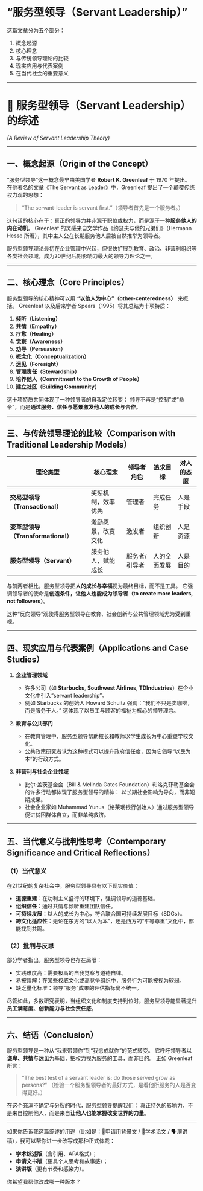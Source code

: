 # “服务型领导（Servant Leadership）”


这篇文章分为五个部分：

1. 概念起源
2. 核心理念
3. 与传统领导理论的比较
4. 现实应用与代表案例
5. 在当代社会的重要意义

---

# 🧭 服务型领导（Servant Leadership）的综述

*(A Review of Servant Leadership Theory)*

---

## 一、概念起源（Origin of the Concept）

“服务型领导”这一概念最早由美国学者 **Robert K. Greenleaf** 于 1970 年提出。
在他著名的文章《The Servant as Leader》中，Greenleaf 提出了一个颠覆传统权力观的思想：

> “The servant-leader is servant first.”（领导者首先是一个服务者。）

这句话的核心在于：真正的领导力并非源于职位或权力，而是源于一种**服务他人的内在动机**。
Greenleaf 的灵感来自文学作品《约瑟夫与他的兄弟们》（Hermann Hesse 所著），其中主人公在长期服务他人后被自然推举为领导者。

服务型领导理论最初在企业管理中兴起，但很快扩展到教育、政治、非营利组织等各类社会领域，成为20世纪后期影响力最大的领导力理论之一。

---

## 二、核心理念（Core Principles）

服务型领导的核心精神可以用 **“以他人为中心”（other-centeredness）** 来概括。
Greenleaf 以及后来学者 Spears（1995）将其总结为十项特质：

1. **倾听（Listening）**
2. **共情（Empathy）**
3. **疗愈（Healing）**
4. **觉察（Awareness）**
5. **劝导（Persuasion）**
6. **概念化（Conceptualization）**
7. **远见（Foresight）**
8. **管理责任（Stewardship）**
9. **培养他人（Commitment to the Growth of People）**
10. **建立社区（Building Community）**

这十项特质共同体现了一种领导者的自我定位转变：
领导不再是“控制”或“命令”，而是**通过服务、信任与愿景激发他人的成长与合作**。

---

## 三、与传统领导理论的比较（Comparison with Traditional Leadership Models）

| 理论类型                        | 核心理念      | 领导者角色   | 追求目标   | 对人的态度 |
| --------------------------- | --------- | ------- | ------ | ----- |
| **交易型领导（Transactional）**    | 奖惩机制，效率优先 | 管理者     | 完成任务   | 人是手段  |
| **变革型领导（Transformational）** | 激励愿景，改变文化 | 激发者     | 组织创新   | 人是资源  |
| **服务型领导（Servant）**          | 服务他人，赋能成长 | 服务者/引导者 | 人的全面发展 | 人是目的  |

与前两者相比，服务型领导把**人的成长与幸福**视为最终目标，而不是工具。
它强调领导者的使命是**创造条件，让他人也能成为领导者（to create more leaders, not followers）**。

这种“反向领导”观使得服务型领导在教育、社会创新与公共管理领域尤为受到重视。

---

## 四、现实应用与代表案例（Applications and Case Studies）

1. **企业管理领域**

   * 许多公司（如 **Starbucks**, **Southwest Airlines**, **TDIndustries**）在企业文化中引入“servant leadership”。
   * 例如 Starbucks 的创始人 Howard Schultz 强调：“我们不只是卖咖啡，而是服务于人。”
     这体现了以员工与顾客的福祉为核心的领导理念。

2. **教育与公共部门**

   * 在教育管理中，服务型领导帮助校长和教师以学生成长为中心重塑学校文化。
   * 公共政策研究者认为这种模式可以提升政府信任度，因为它倡导“以民为本”的行政方式。

3. **非营利与社会企业领域**

   * 比尔·盖茨基金会（Bill & Melinda Gates Foundation）和洛克菲勒基金会的许多行动都体现了服务型领导的精神：
     以长期社会影响为导向，而非短期成果。
   * 社会企业家如 Muhammad Yunus（格莱珉银行创始人）通过服务型领导促进贫困群体自立，而非单纯救济。

---

## 五、当代意义与批判性思考（Contemporary Significance and Critical Reflections）

### （1）当代意义

在21世纪的复杂社会中，服务型领导具有以下现实价值：

* **道德重建**：在功利主义盛行的环境下，强调领导的道德基础。
* **组织信任**：通过共情与倾听重建团队信任。
* **可持续发展**：以人的成长为中心，符合联合国可持续发展目标（SDGs）。
* **跨文化适应性**：无论在东方的“以人为本”，还是西方的“平等尊重”文化中，都能找到共鸣。

### （2）批判与反思

部分学者指出，服务型领导也存在局限：

* 实践难度高：需要极高的自我觉察与道德自律。
* 易被误解：在某些权威文化或高竞争组织中，服务行为可能被视为软弱。
* 缺乏量化标准：领导“服务”成果的评估指标尚不统一。

尽管如此，多数研究表明，当组织文化和制度支持到位时，服务型领导能显著提升**员工满意度、创新能力与社会责任感**。

---

## 六、结语（Conclusion）

服务型领导是一种从“我来带领你”到“我愿成就你”的范式转变。
它呼吁领导者以**谦卑、共情与远见**为基础，把权力视为服务的工具，而非目的。
正如 Greenleaf 所言：

> “The best test of a servant leader is: do those served grow as persons?”
> （检验一个服务型领导者的最好方式，是看他所服务的人是否变得更好。）

在这个充满不确定与分裂的时代，服务型领导提醒我们：
真正持久的影响力，不是来自控制他人，而是来自**让他人也能掌握改变世界的力量**。

---

如果你告诉我这篇综述的用途（比如是：📄申请用背景文 / 🧠学术论文 / 🗣️演讲稿），我可以帮你进一步改写成那种正式体裁：

* **学术综述版**（含引用、APA格式）；
* **申请文书版**（更具个人思考和故事感）；
* **演讲版**（更有节奏和感染力）。

你希望我帮你改成哪一种版本？
